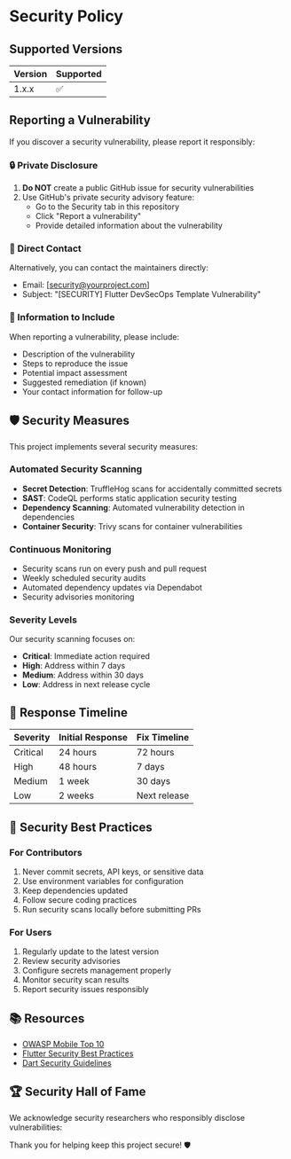 # Security Policy

## Supported Versions

| Version | Supported          |
| ------- | ------------------ |
| 1.x.x   | :white_check_mark: |

## Reporting a Vulnerability

If you discover a security vulnerability, please report it responsibly:

### 🔒 Private Disclosure
1. **Do NOT** create a public GitHub issue for security vulnerabilities
2. Use GitHub's private security advisory feature:
   - Go to the Security tab in this repository
   - Click "Report a vulnerability"
   - Provide detailed information about the vulnerability

### 📧 Direct Contact
Alternatively, you can contact the maintainers directly:
- Email: [security@yourproject.com]
- Subject: "[SECURITY] Flutter DevSecOps Template Vulnerability"

### 📝 Information to Include
When reporting a vulnerability, please include:
- Description of the vulnerability
- Steps to reproduce the issue
- Potential impact assessment
- Suggested remediation (if known)
- Your contact information for follow-up

## 🛡️ Security Measures

This project implements several security measures:

### Automated Security Scanning
- **Secret Detection**: TruffleHog scans for accidentally committed secrets
- **SAST**: CodeQL performs static application security testing
- **Dependency Scanning**: Automated vulnerability detection in dependencies
- **Container Security**: Trivy scans for container vulnerabilities

### Continuous Monitoring
- Security scans run on every push and pull request
- Weekly scheduled security audits
- Automated dependency updates via Dependabot
- Security advisories monitoring

### Severity Levels
Our security scanning focuses on:
- **Critical**: Immediate action required
- **High**: Address within 7 days
- **Medium**: Address within 30 days
- **Low**: Address in next release cycle

## 🚨 Response Timeline

| Severity | Initial Response | Fix Timeline |
|----------|------------------|--------------|
| Critical | 24 hours | 72 hours |
| High | 48 hours | 7 days |
| Medium | 1 week | 30 days |
| Low | 2 weeks | Next release |

## 🔐 Security Best Practices

### For Contributors
1. Never commit secrets, API keys, or sensitive data
2. Use environment variables for configuration
3. Keep dependencies updated
4. Follow secure coding practices
5. Run security scans locally before submitting PRs

### For Users
1. Regularly update to the latest version
2. Review security advisories
3. Configure secrets management properly
4. Monitor security scan results
5. Report security issues responsibly

## 📚 Resources

- [OWASP Mobile Top 10](https://owasp.org/www-project-mobile-top-10/)
- [Flutter Security Best Practices](https://docs.flutter.dev/security)
- [Dart Security Guidelines](https://dart.dev/guides/language/effective-dart)

## 🏆 Security Hall of Fame

We acknowledge security researchers who responsibly disclose vulnerabilities:

<!-- Future security contributors will be listed here -->

Thank you for helping keep this project secure! 🛡️
